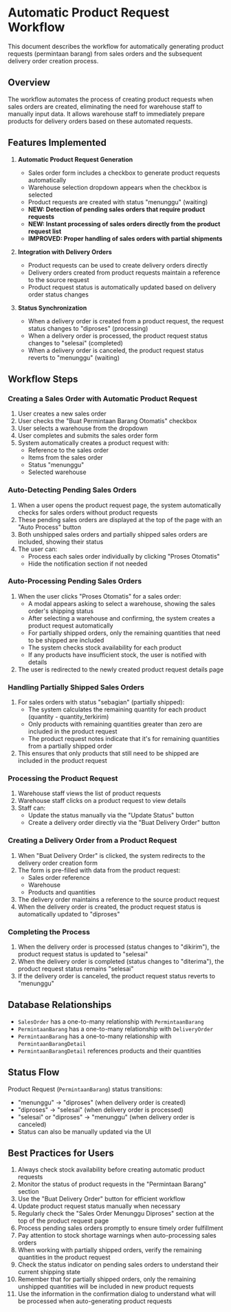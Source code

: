# Automatic Product Request Workflow

This document describes the workflow for automatically generating product requests (permintaan barang) from sales orders and the subsequent delivery order creation process.

## Overview

The workflow automates the process of creating product requests when sales orders are created, eliminating the need for warehouse staff to manually input data. It allows warehouse staff to immediately prepare products for delivery orders based on these automated requests.

## Features Implemented

1. **Automatic Product Request Generation**

    - Sales order form includes a checkbox to generate product requests automatically
    - Warehouse selection dropdown appears when the checkbox is selected
    - Product requests are created with status "menunggu" (waiting)
    - **NEW: Detection of pending sales orders that require product requests**
    - **NEW: Instant processing of sales orders directly from the product request list**
    - **IMPROVED: Proper handling of sales orders with partial shipments**

2. **Integration with Delivery Orders**

    - Product requests can be used to create delivery orders directly
    - Delivery orders created from product requests maintain a reference to the source request
    - Product request status is automatically updated based on delivery order status changes

3. **Status Synchronization**
    - When a delivery order is created from a product request, the request status changes to "diproses" (processing)
    - When a delivery order is processed, the product request status changes to "selesai" (completed)
    - When a delivery order is canceled, the product request status reverts to "menunggu" (waiting)

## Workflow Steps

### Creating a Sales Order with Automatic Product Request

1. User creates a new sales order
2. User checks the "Buat Permintaan Barang Otomatis" checkbox
3. User selects a warehouse from the dropdown
4. User completes and submits the sales order form
5. System automatically creates a product request with:
    - Reference to the sales order
    - Items from the sales order
    - Status "menunggu"
    - Selected warehouse

### Auto-Detecting Pending Sales Orders

1. When a user opens the product request page, the system automatically checks for sales orders without product requests
2. These pending sales orders are displayed at the top of the page with an "Auto Process" button
3. Both unshipped sales orders and partially shipped sales orders are included, showing their status
4. The user can:
    - Process each sales order individually by clicking "Proses Otomatis"
    - Hide the notification section if not needed

### Auto-Processing Pending Sales Orders

1. When the user clicks "Proses Otomatis" for a sales order:
    - A modal appears asking to select a warehouse, showing the sales order's shipping status
    - After selecting a warehouse and confirming, the system creates a product request automatically
    - For partially shipped orders, only the remaining quantities that need to be shipped are included
    - The system checks stock availability for each product
    - If any products have insufficient stock, the user is notified with details
2. The user is redirected to the newly created product request details page

### Handling Partially Shipped Sales Orders

1. For sales orders with status "sebagian" (partially shipped):
    - The system calculates the remaining quantity for each product (quantity - quantity_terkirim)
    - Only products with remaining quantities greater than zero are included in the product request
    - The product request notes indicate that it's for remaining quantities from a partially shipped order
2. This ensures that only products that still need to be shipped are included in the product request

### Processing the Product Request

1. Warehouse staff views the list of product requests
2. Warehouse staff clicks on a product request to view details
3. Staff can:
    - Update the status manually via the "Update Status" button
    - Create a delivery order directly via the "Buat Delivery Order" button

### Creating a Delivery Order from a Product Request

1. When "Buat Delivery Order" is clicked, the system redirects to the delivery order creation form
2. The form is pre-filled with data from the product request:
    - Sales order reference
    - Warehouse
    - Products and quantities
3. The delivery order maintains a reference to the source product request
4. When the delivery order is created, the product request status is automatically updated to "diproses"

### Completing the Process

1. When the delivery order is processed (status changes to "dikirim"), the product request status is updated to "selesai"
2. When the delivery order is completed (status changes to "diterima"), the product request status remains "selesai"
3. If the delivery order is canceled, the product request status reverts to "menunggu"

## Database Relationships

-   `SalesOrder` has a one-to-many relationship with `PermintaanBarang`
-   `PermintaanBarang` has a one-to-many relationship with `DeliveryOrder`
-   `PermintaanBarang` has a one-to-many relationship with `PermintaanBarangDetail`
-   `PermintaanBarangDetail` references products and their quantities

## Status Flow

Product Request (`PermintaanBarang`) status transitions:

-   "menunggu" → "diproses" (when delivery order is created)
-   "diproses" → "selesai" (when delivery order is processed)
-   "selesai" or "diproses" → "menunggu" (when delivery order is canceled)
-   Status can also be manually updated via the UI

## Best Practices for Users

1. Always check stock availability before creating automatic product requests
2. Monitor the status of product requests in the "Permintaan Barang" section
3. Use the "Buat Delivery Order" button for efficient workflow
4. Update product request status manually when necessary
5. Regularly check the "Sales Order Menunggu Diproses" section at the top of the product request page
6. Process pending sales orders promptly to ensure timely order fulfillment
7. Pay attention to stock shortage warnings when auto-processing sales orders
8. When working with partially shipped orders, verify the remaining quantities in the product request
9. Check the status indicator on pending sales orders to understand their current shipping state
10. Remember that for partially shipped orders, only the remaining unshipped quantities will be included in new product requests
11. Use the information in the confirmation dialog to understand what will be processed when auto-generating product requests
